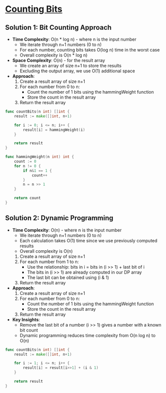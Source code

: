 # [Counting Bits](https://leetcode.com/problems/counting-bits/)

## Solution 1: Bit Counting Approach
- **Time Complexity**: O(n * log n) - where n is the input number
  - We iterate through n+1 numbers (0 to n)
  - For each number, counting bits takes O(log n) time in the worst case
  - Overall complexity is O(n * log n)
- **Space Complexity**: O(n) - for the result array
  - We create an array of size n+1 to store the results
  - Excluding the output array, we use O(1) additional space
- **Approach**:
  1. Create a result array of size n+1
  2. For each number from 0 to n:
     - Count the number of 1 bits using the hammingWeight function
     - Store the count in the result array
  3. Return the result array


```go
func countBits(n int) []int {
	result := make([]int, n+1)

	for i := 0; i <= n; i++ {
		result[i] = hammingWeight(i)
	}

	return result
}

func hammingWeight(n int) int {
	count := 0
	for n != 0 {
		if n&1 == 1 {
			count++
		}
		n = n >> 1
	}

	return count
}
```


## Solution 2: Dynamic Programming
- **Time Complexity**: O(n) - where n is the input number
  - We iterate through n+1 numbers (0 to n)
  - Each calculation takes O(1) time since we use previously computed results
  - Overall complexity is O(n)
  1. Create a result array of size n+1
  2. For each number from 1 to n:
     - Use the relationship: bits in i = bits in (i >> 1) + last bit of i
     - The bits in (i >> 1) are already computed in our DP array
     - The last bit can be obtained using (i & 1)
  3. Return the result array
- **Approach**:
  1. Create a result array of size n+1
  2. For each number from 0 to n:
     - Count the number of 1 bits using the hammingWeight function
     - Store the count in the result array
  3. Return the result array
- **Key Insights**:
  - Remove the last bit of a number (i >> 1) gives a number with a known bit count
  - Dynamic programming reduces time complexity from O(n log n) to O(n)


```go
func countBits(n int) []int {
    result := make([]int, n+1)

    for i := 1; i <= n; i++ {
        result[i] = result[i>>1] + (i & 1)
    }

    return result
}
```